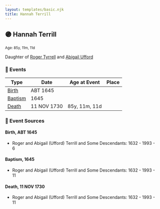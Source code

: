 ```yaml
---
layout: templates/basic.njk
title: Hannah Terrill
---
```

## 🟣 Hannah Terrill
<small>Age: 85y, 11m, 11d</small>

Daughter of [Roger Tyrrell](/people/2/2108514) and [Abigail Ufford](/people/9/99473444)

### 📆 Events

Type | Date | Age at Event | Place
------ | ------ | ------ | ------
[Birth](#event-event-2) | ABT 1645 |  |
[Baptism](#event-event-0) | 1645 |  |
[Death](#event-event-4) | 11 NOV 1730 | 85y, 11m, 11d |

### 📰 Event Sources

#### <a id="event-event-2"></a> Birth, ABT 1645
* Roger and Abigail (Ufford) Terrill and Some Descendants: 1632 - 1993  - 6

#### <a id="event-event-0"></a> Baptism, 1645
* Roger and Abigail (Ufford) Terrill and Some Descendants: 1632 - 1993  - 11

#### <a id="event-event-4"></a> Death, 11 NOV 1730
* Roger and Abigail (Ufford) Terrill and Some Descendants: 1632 - 1993  - 11